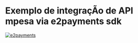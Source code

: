 # Exemplo de integraçÃo de API mpesa via e2payments sdk

[![e2payments](https://online.explicador.co.mz/assets/img/logo-ev.png)](https://e2payments.explicador.co.mz)
